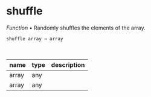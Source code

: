 # shuffle

_Function_ &bull; Randomly shuffles the elements of the array.

<pre><code>shuffle array &rarr; array</code></pre>
<br>

| name | type | description |
|------|------|-------------|
|array|any||
|array|any||


